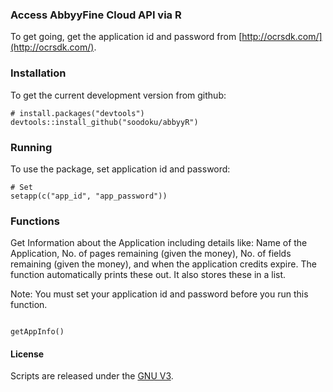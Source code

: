 ### Access AbbyyFine Cloud API via R

To get going, get the application id and password from [http://ocrsdk.com/](http://ocrsdk.com/).

### Installation

To get the current development version from github:

```{r}
# install.packages("devtools")
devtools::install_github("soodoku/abbyyR")

```

### Running
To use the package, set application id and password:

```{r}
# Set 
setapp(c("app_id", "app_password"))

```

### Functions

Get Information about the Application including details like: Name of the Application, No. of pages remaining (given the money), No. of fields remaining (given the money), and when the application credits expire. The function automatically prints these out. It also stores these in a list.

Note: You must set your application id and password before you run this function.

```{r}

getAppInfo()

```

#### License
Scripts are released under the [GNU V3](License.md).
